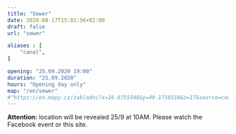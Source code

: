 ```yaml
---
title: "Sewer"
date: 2020-08-17T15:02:56+02:00
draft: false
url: "sewer"

aliases : [
    "canal",
]

opening: "25.09.2020 19:00"
duration: "25.09.2020"
hours: "Opening day only"
map: "/en/sewer"
#"https://en.mapy.cz/zakladni?x=16.6755548&y=49.1756518&z=17&source=coor&id=16.675404629967574%2C49.17613221437531"
---
```


**Attention:** location will be revealed 25/9 at 10AM.
Please watch the Facebook event or this site.
